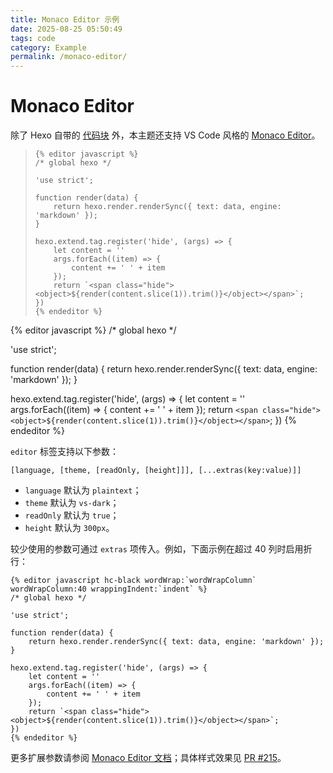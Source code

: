 ```yaml
---
title: Monaco Editor 示例
date: 2025-08-25 05:50:49
tags: code
category: Example
permalink: /monaco-editor/
---
```


# Monaco Editor

除了 Hexo 自带的 [代码块](https://hexo.io/zh-cn/docs/tag-plugins#%E4%BB%A3%E7%A0%81%E5%9D%97) 外，本主题还支持 VS Code 风格的 [Monaco Editor](https://github.com/microsoft/monaco-editor)。

> ```text
> {% editor javascript %}
> /* global hexo */
> 
> 'use strict';
> 
> function render(data) {
>     return hexo.render.renderSync({ text: data, engine: 'markdown' });
> }
> 
> hexo.extend.tag.register('hide', (args) => {
>     let content = ''
>     args.forEach((item) => {
>         content += ' ' + item
>     });
>     return `<span class="hide"><object>${render(content.slice(1)).trim()}</object></span>`;
> })
> {% endeditor %}
> ```

{% editor javascript %}
/* global hexo */

'use strict';

function render(data) {
    return hexo.render.renderSync({ text: data, engine: 'markdown' });
}

hexo.extend.tag.register('hide', (args) => {
    let content = ''
    args.forEach((item) => {
        content += ' ' + item
    });
    return `<span class="hide"><object>${render(content.slice(1)).trim()}</object></span>`;
})
{% endeditor %}

`editor` 标签支持以下参数：

```text
[language, [theme, [readOnly, [height]]], [...extras(key:value)]]
```

+ `language` 默认为 `plaintext`；
+ `theme` 默认为 `vs-dark`；
+ `readOnly` 默认为 `true`；
+ `height` 默认为 `300px`。

较少使用的参数可通过 `extras` 项传入。例如，下面示例在超过 40 列时启用折行：

```
{% editor javascript hc-black wordWrap:`wordWrapColumn` wordWrapColumn:40 wrappingIndent:`indent` %}
/* global hexo */

'use strict';

function render(data) {
    return hexo.render.renderSync({ text: data, engine: 'markdown' });
}

hexo.extend.tag.register('hide', (args) => {
    let content = ''
    args.forEach((item) => {
        content += ' ' + item
    });
    return `<span class="hide"><object>${render(content.slice(1)).trim()}</object></span>`;
})
{% endeditor %}
```

更多扩展参数请参阅 [Monaco Editor 文档](https://microsoft.github.io/monaco-editor/typedoc/interfaces/editor.IStandaloneEditorConstructionOptions.html)；具体样式效果见 [PR #215](https://github.com/Yue-plus/hexo-theme-arknights/pull/215)。